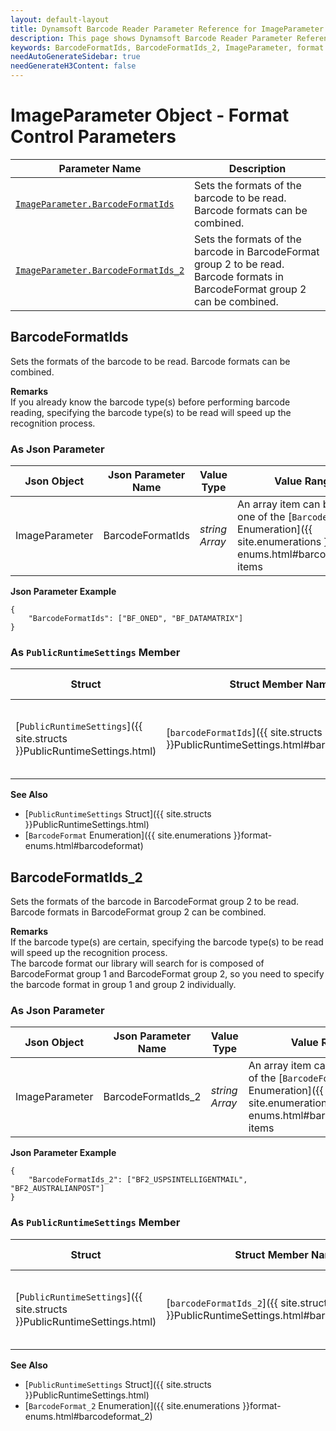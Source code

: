 ```yaml
---
layout: default-layout
title: Dynamsoft Barcode Reader Parameter Reference for ImageParameter Object - Format Control Parameters
description: This page shows Dynamsoft Barcode Reader Parameter Reference for ImageParameter Object - Format Control Parameters.
keywords: BarcodeFormatIds, BarcodeFormatIds_2, ImageParameter, format control parameters, parameter reference, parameter 
needAutoGenerateSidebar: true
needGenerateH3Content: false
---
```



# ImageParameter Object - Format Control Parameters

 | Parameter Name | Description |
 | -------------- | ----------- | 
 | [`ImageParameter.BarcodeFormatIds`](#barcodeformatids) | Sets the formats of the barcode to be read. Barcode formats can be combined. |
 | [`ImageParameter.BarcodeFormatIds_2`](#barcodeformatids_2) | Sets the formats of the barcode in BarcodeFormat group 2 to be read. Barcode formats in BarcodeFormat group 2 can be combined. |



## BarcodeFormatIds
Sets the formats of the barcode to be read. Barcode formats can be combined.  

**Remarks**   
If you already know the barcode type(s) before performing barcode reading, specifying the barcode type(s) to be read will speed up the recognition process.

### As Json Parameter

| Json Object |	Json Parameter Name | Value Type | Value Range | Default Value |
| ----------- | ------------------- | ---------- | ----------- | ------------- |
| ImageParameter | BarcodeFormatIds | *string Array* | An array item can be any one of the [`BarcodeFormat` Enumeration]({{ site.enumerations }}format-enums.html#barcodeformat) items | "BF_ALL" |

**Json Parameter Example**   
```
{
    "BarcodeFormatIds": ["BF_ONED", "BF_DATAMATRIX"]
}
```

### As `PublicRuntimeSettings` Member

| Struct |	Struct Member Name | Value Type | Value Range | Default Value |
| ------ | ------------------ | ---------- | ----------- | ------------- |
| [`PublicRuntimeSettings`]({{ site.structs }}PublicRuntimeSettings.html) | [`barcodeFormatIds`]({{ site.structs }}PublicRuntimeSettings.html#barcodeformatids) | *int* | A combined value of [`BarcodeFormat` Enumeration]({{ site.enumerations }}format-enums.html#barcodeformat) items. | `BF_ALL` |

**See Also**   
- [`PublicRuntimeSettings` Struct]({{ site.structs }}PublicRuntimeSettings.html)
- [`BarcodeFormat` Enumeration]({{ site.enumerations }}format-enums.html#barcodeformat)



## BarcodeFormatIds_2 
Sets the formats of the barcode in BarcodeFormat group 2 to be read. Barcode formats in BarcodeFormat group 2 can be combined.   

**Remarks**   
If the barcode type(s) are certain, specifying the barcode type(s) to be read will speed up the recognition process.    
The barcode format our library will search for is composed of BarcodeFormat group 1 and BarcodeFormat group 2, so you need to specify the barcode format in group 1 and group 2 individually.

### As Json Parameter

| Json Object |	Json Parameter Name | Value Type | Value Range | Default Value |
| ----------- | ------------------- | ---------- | ----------- | ------------- |
| ImageParameter | BarcodeFormatIds_2 | *string Array* | An array item can be any one of the [`BarcodeFormat_2` Enumeration]({{ site.enumerations }}format-enums.html#barcodeformat_2) items | "BF2_NULL" |

**Json Parameter Example**   
```
{
    "BarcodeFormatIds_2": ["BF2_USPSINTELLIGENTMAIL", "BF2_AUSTRALIANPOST"]
}
```

### As `PublicRuntimeSettings` Member

| Struct |	Struct Member Name | Value Type | Value Range | Default Value |
| ------ | ------------------ | ---------- | ----------- | ------------- |
| [`PublicRuntimeSettings`]({{ site.structs }}PublicRuntimeSettings.html) | [`barcodeFormatIds_2`]({{ site.structs }}PublicRuntimeSettings.html#barcodeformatids_2) | *int* | A combined value of [`BarcodeFormat_2` Enumeration]({{ site.enumerations }}format-enums.html#barcodeformat_2) items. | `BF2_NULL` |

**See Also**   
- [`PublicRuntimeSettings` Struct]({{ site.structs }}PublicRuntimeSettings.html)
- [`BarcodeFormat_2` Enumeration]({{ site.enumerations }}format-enums.html#barcodeformat_2)
